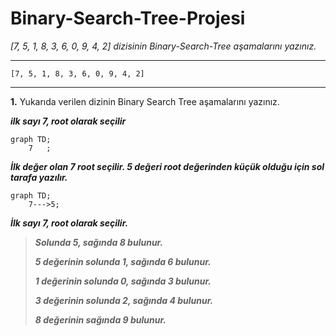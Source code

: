 # Binary-Search-Tree-Projesi

*[7, 5, 1, 8, 3, 6, 0, 9, 4, 2] dizisinin Binary-Search-Tree aşamalarını yazınız.*



---

`[7, 5, 1, 8, 3, 6, 0, 9, 4, 2]`

---

**1.** Yukarıda verilen dizinin Binary Search Tree aşamalarını yazınız.

***ilk sayı 7, root olarak seçilir***
```mermaid
graph TD;
    7   ;  
```
***İlk değer olan 7 root seçilir. 5 değeri root değerinden küçük olduğu için sol tarafa yazılır.***
```mermaid
graph TD;
    7--->5;  
```


***İlk sayı 7, root olarak seçilir.***

> ***Solunda 5, sağında 8 bulunur.***
> 
> ***5 değerinin solunda 1, sağında 6 bulunur.***
> 
> ***1 değerinin solunda 0, sağında 3 bulunur.***
> 
> ***3 değerinin solunda 2, sağında 4 bulunur.***
> 
> ***8 değerinin sağında 9 bulunur.***